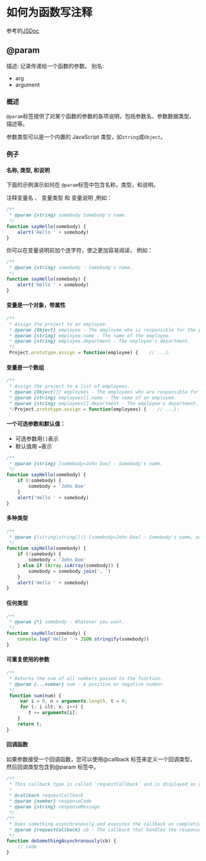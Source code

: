 # 如何为函数写注释

参考的[JSDoc](https://www.html.cn/doc/jsdoc/tags-param.html)

## @param

描述: 记录传递给一个函数的参数。 别名:

-   arg
-   argument

### 概述

`@param`标签提供了对某个函数的参数的各项说明，包括参数名、参数数据类型、描述等。

参数类型可以是一个内置的 JavaScript 类型，如`string`或`Object`。

### 例子

#### 名称, 类型, 和说明

下面的示例演示如何在 `@param`标签中包含名称，类型，和说明。

注释变量名 、 变量类型 和 变量说明 ,例如：

```js
/**
 * @param {string} somebody Somebody's name.
 */
function sayHello(somebody) {
    alert('Hello ' + somebody)
}
```

你可以在变量说明前加个连字符，使之更加容易阅读， 例如：

```js
/**
 * @param {string} somebody - Somebody's name.
 */
function sayHello(somebody) {
    alert('Hello ' + somebody)
}
```

#### 变量是一个对象，带属性

```js
/**
 * Assign the project to an employee.
 * @param {Object} employee - The employee who is responsible for the project.
 * @param {string} employee.name - The name of the employee.
 * @param {string} employee.department - The employee's department.
 */
 Project.prototype.assign = function(employee) {    // ...};
```

#### 变量是一个数组

```js
/**
 * Assign the project to a list of employees.
 * @param {Object[]} employees - The employees who are responsible for the project.
 * @param {string} employees[].name - The name of an employee.
 * @param {string} employees[].department - The employee's department.
 */Project.prototype.assign = function(employees) {    // ...};
```

#### 一个可选参数和默认值：

-   可选参数用`[]`表示
-   默认值用 `=`表示

```js
/**
 * @param {string} [somebody=John Doe] - Somebody's name.
 */
function sayHello(somebody) {
    if (!somebody) {
        somebody = 'John Doe'
    }
    alert('Hello ' + somebody)
}
```

#### 多种类型

```js
/**
 * @param {(string|string[])} [somebody=John Doe] - Somebody's name, or an array of names.
 */
function sayHello(somebody) {
    if (!somebody) {
        somebody = 'John Doe'
    } else if (Array.isArray(somebody)) {
        somebody = somebody.join(', ')
    }
    alert('Hello ' + somebody)
}
```

#### 任何类型

```js
/**
 * @param {*} somebody - Whatever you want.
 */
function sayHello(somebody) {
    console.log('Hello ' + JSON.stringify(somebody))
}
```

#### 可重复使用的参数

```js
/**
 * Returns the sum of all numbers passed to the function.
 * @param {...number} num - A positive or negative number.
 */
 function sum(num) {
     var i = 0, n = arguments.length, t = 0;
     for (; i &lt; n; i++) {
        t += arguments[i];
    }
    return t;
}
```

#### 回调函数

如果参数接受一个回调函数，您可以使用@callback 标签来定义一个回调类型，然后回调类型包含到@param 标签中。

```js
/**
 * This callback type is called `requestCallback` and is displayed as a global symbol.
 *
 * @callback requestCallback
 * @param {number} responseCode
 * @param {string} responseMessage
 */
/**
 * Does something asynchronously and executes the callback on completion.
 * @param {requestCallback} cb - The callback that handles the response.
 */
function doSomethingAsynchronously(cb) {
    // code
}
```
